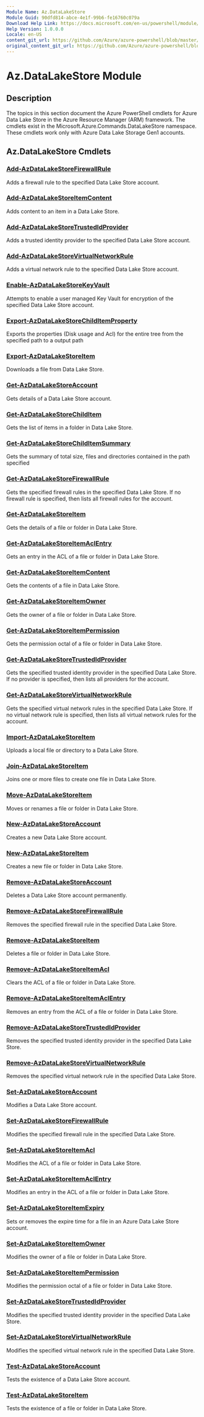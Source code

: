 ```yaml
---
Module Name: Az.DataLakeStore
Module Guid: 90dfd814-abce-4e1f-99b6-fe16760c079a
Download Help Link: https://docs.microsoft.com/en-us/powershell/module/az.datalakestore
Help Version: 1.0.0.0
Locale: en-US
content_git_url: https://github.com/Azure/azure-powershell/blob/master/src/DataLakeStore/DataLakeStore/help/Az.DataLakeStore.md
original_content_git_url: https://github.com/Azure/azure-powershell/blob/master/src/DataLakeStore/DataLakeStore/help/Az.DataLakeStore.md
---
```


# Az.DataLakeStore Module
## Description
The topics in this section document the Azure PowerShell cmdlets for Azure Data Lake Store in the Azure Resource Manager (ARM) framework. The cmdlets exist in the Microsoft.Azure.Commands.DataLakeStore namespace. These cmdlets work only with Azure Data Lake Storage Gen1 accounts.

## Az.DataLakeStore Cmdlets
### [Add-AzDataLakeStoreFirewallRule](Add-AzDataLakeStoreFirewallRule.md)
Adds a firewall rule to the specified Data Lake Store account.

### [Add-AzDataLakeStoreItemContent](Add-AzDataLakeStoreItemContent.md)
Adds content to an item in a Data Lake Store.

### [Add-AzDataLakeStoreTrustedIdProvider](Add-AzDataLakeStoreTrustedIdProvider.md)
Adds a trusted identity provider to the specified Data Lake Store account.

### [Add-AzDataLakeStoreVirtualNetworkRule](Add-AzDataLakeStoreVirtualNetworkRule.md)
Adds a virtual network rule to the specified Data Lake Store account.

### [Enable-AzDataLakeStoreKeyVault](Enable-AzDataLakeStoreKeyVault.md)
Attempts to enable a user managed Key Vault for encryption of the specified Data Lake Store account.

### [Export-AzDataLakeStoreChildItemProperty](Export-AzDataLakeStoreChildItemProperty.md)
Exports the properties (Disk usage and Acl) for the entire tree from the specified path to a output path

### [Export-AzDataLakeStoreItem](Export-AzDataLakeStoreItem.md)
Downloads a file from Data Lake Store.

### [Get-AzDataLakeStoreAccount](Get-AzDataLakeStoreAccount.md)
Gets details of a Data Lake Store account.

### [Get-AzDataLakeStoreChildItem](Get-AzDataLakeStoreChildItem.md)
Gets the list of items in a folder in Data Lake Store.

### [Get-AzDataLakeStoreChildItemSummary](Get-AzDataLakeStoreChildItemSummary.md)
Gets the summary of total size, files and directories contained in the path specified

### [Get-AzDataLakeStoreFirewallRule](Get-AzDataLakeStoreFirewallRule.md)
Gets the specified firewall rules in the specified Data Lake Store.
If no firewall rule is specified, then lists all firewall rules for the account.

### [Get-AzDataLakeStoreItem](Get-AzDataLakeStoreItem.md)
Gets the details of a file or folder in Data Lake Store.

### [Get-AzDataLakeStoreItemAclEntry](Get-AzDataLakeStoreItemAclEntry.md)
Gets an entry in the ACL of a file or folder in Data Lake Store.

### [Get-AzDataLakeStoreItemContent](Get-AzDataLakeStoreItemContent.md)
Gets the contents of a file in Data Lake Store.

### [Get-AzDataLakeStoreItemOwner](Get-AzDataLakeStoreItemOwner.md)
Gets the owner of a file or folder in Data Lake Store.

### [Get-AzDataLakeStoreItemPermission](Get-AzDataLakeStoreItemPermission.md)
Gets the permission octal of a file or folder in Data Lake Store.

### [Get-AzDataLakeStoreTrustedIdProvider](Get-AzDataLakeStoreTrustedIdProvider.md)
Gets the specified trusted identity provider in the specified Data Lake Store.
If no provider is specified, then lists all providers for the account.

### [Get-AzDataLakeStoreVirtualNetworkRule](Get-AzDataLakeStoreVirtualNetworkRule.md)
Gets the specified virtual network rules in the specified Data Lake Store.
If no virtual network rule is specified, then lists all virtual network rules for the account.

### [Import-AzDataLakeStoreItem](Import-AzDataLakeStoreItem.md)
Uploads a local file or directory to a Data Lake Store.

### [Join-AzDataLakeStoreItem](Join-AzDataLakeStoreItem.md)
Joins one or more files to create one file in Data Lake Store.

### [Move-AzDataLakeStoreItem](Move-AzDataLakeStoreItem.md)
Moves or renames a file or folder in Data Lake Store.

### [New-AzDataLakeStoreAccount](New-AzDataLakeStoreAccount.md)
Creates a new Data Lake Store account.

### [New-AzDataLakeStoreItem](New-AzDataLakeStoreItem.md)
Creates a new file or folder in Data Lake Store.

### [Remove-AzDataLakeStoreAccount](Remove-AzDataLakeStoreAccount.md)
Deletes a Data Lake Store account permanently.

### [Remove-AzDataLakeStoreFirewallRule](Remove-AzDataLakeStoreFirewallRule.md)
Removes the specified firewall rule in the specified Data Lake Store.

### [Remove-AzDataLakeStoreItem](Remove-AzDataLakeStoreItem.md)
Deletes a file or folder in Data Lake Store.

### [Remove-AzDataLakeStoreItemAcl](Remove-AzDataLakeStoreItemAcl.md)
Clears the ACL of a file or folder in Data Lake Store.

### [Remove-AzDataLakeStoreItemAclEntry](Remove-AzDataLakeStoreItemAclEntry.md)
Removes an entry from the ACL of a file or folder in Data Lake Store.

### [Remove-AzDataLakeStoreTrustedIdProvider](Remove-AzDataLakeStoreTrustedIdProvider.md)
Removes the specified trusted identity provider in the specified Data Lake Store.

### [Remove-AzDataLakeStoreVirtualNetworkRule](Remove-AzDataLakeStoreVirtualNetworkRule.md)
Removes the specified virtual network rule in the specified Data Lake Store.

### [Set-AzDataLakeStoreAccount](Set-AzDataLakeStoreAccount.md)
Modifies a Data Lake Store account.

### [Set-AzDataLakeStoreFirewallRule](Set-AzDataLakeStoreFirewallRule.md)
Modifies the specified firewall rule in the specified Data Lake Store.

### [Set-AzDataLakeStoreItemAcl](Set-AzDataLakeStoreItemAcl.md)
Modifies the ACL of a file or folder in Data Lake Store.

### [Set-AzDataLakeStoreItemAclEntry](Set-AzDataLakeStoreItemAclEntry.md)
Modifies an entry in the ACL of a file or folder in Data Lake Store.

### [Set-AzDataLakeStoreItemExpiry](Set-AzDataLakeStoreItemExpiry.md)
Sets or removes the expire time for a file in an Azure Data Lake Store account.

### [Set-AzDataLakeStoreItemOwner](Set-AzDataLakeStoreItemOwner.md)
Modifies the owner of a file or folder in Data Lake Store.

### [Set-AzDataLakeStoreItemPermission](Set-AzDataLakeStoreItemPermission.md)
Modifies the permission octal of a file or folder in Data Lake Store.

### [Set-AzDataLakeStoreTrustedIdProvider](Set-AzDataLakeStoreTrustedIdProvider.md)
Modifies the specified trusted identity provider in the specified Data Lake Store.

### [Set-AzDataLakeStoreVirtualNetworkRule](Set-AzDataLakeStoreVirtualNetworkRule.md)
Modifies the specified virtual network rule in the specified Data Lake Store.

### [Test-AzDataLakeStoreAccount](Test-AzDataLakeStoreAccount.md)
Tests the existence of a Data Lake Store account.

### [Test-AzDataLakeStoreItem](Test-AzDataLakeStoreItem.md)
Tests the existence of a file or folder in Data Lake Store.

